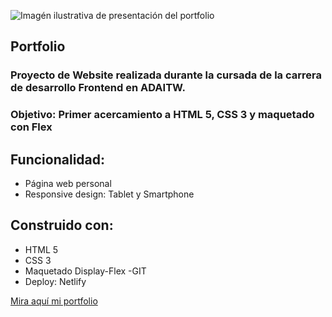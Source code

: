 ![Imagén ilustrativa de presentación del portfolio](./Educacion/ADA/Portfolio/img/readmeimagen.png)

## Portfolio

### Proyecto de Website realizada durante la cursada de la carrera de desarrollo Frontend en ADAITW. 
### Objetivo: Primer acercamiento a HTML 5, CSS 3 y maquetado con Flex 

## Funcionalidad:

- Página web personal
- Responsive design: Tablet y Smartphone

## Construido con:
- HTML 5
- CSS 3
- Maquetado Display-Flex
-GIT
- Deploy: Netlify

[Mira aquí mi portfolio](https://portfoliostefibile.netlify.app/)


